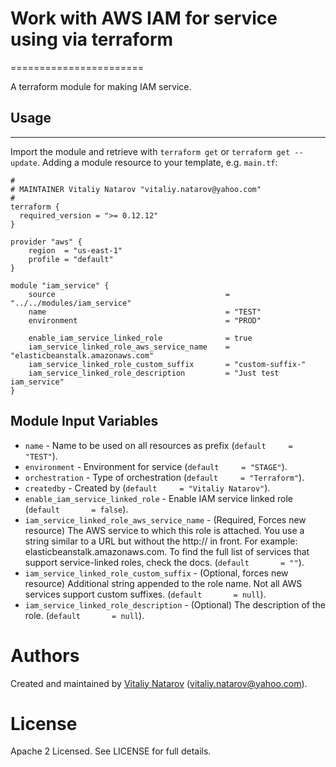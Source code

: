 # Work with AWS IAM for service using via terraform
=======================

A terraform module for making IAM service.

## Usage
--------

Import the module and retrieve with ```terraform get``` or ```terraform get --update```. Adding a module resource to your template, e.g. `main.tf`:

```
#
# MAINTAINER Vitaliy Natarov "vitaliy.natarov@yahoo.com"
#
terraform {
  required_version = ">= 0.12.12"
}

provider "aws" {
    region  = "us-east-1"
    profile = "default"
}

module "iam_service" {
    source                                      = "../../modules/iam_service"
    name                                        = "TEST"
    environment                                 = "PROD"

    enable_iam_service_linked_role              = true
    iam_service_linked_role_aws_service_name    = "elasticbeanstalk.amazonaws.com"
    iam_service_linked_role_custom_suffix       = "custom-suffix-"
    iam_service_linked_role_description         = "Just test iam_service"
}
```

Module Input Variables
----------------------

- `name` - Name to be used on all resources as prefix (`default     = "TEST"`).
- `environment` - Environment for service (`default     = "STAGE"`).
- `orchestration` - Type of orchestration (`default     = "Terraform"`).
- `createdby` - Created by (`default     = "Vitaliy Natarov"`).
- `enable_iam_service_linked_role` - Enable IAM service linked role (`default       = false`).
- `iam_service_linked_role_aws_service_name` - (Required, Forces new resource) The AWS service to which this role is attached. You use a string similar to a URL but without the http:// in front. For example: elasticbeanstalk.amazonaws.com. To find the full list of services that support service-linked roles, check the docs. (`default       = ""`).
- `iam_service_linked_role_custom_suffix` - (Optional, forces new resource) Additional string appended to the role name. Not all AWS services support custom suffixes. (`default       = null`).
- `iam_service_linked_role_description` - (Optional) The description of the role. (`default       = null`).


Authors
=======

Created and maintained by [Vitaliy Natarov](https://github.com/SebastianUA)
(vitaliy.natarov@yahoo.com).

License
=======

Apache 2 Licensed. See LICENSE for full details.
